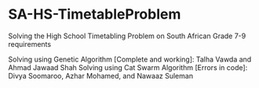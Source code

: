 # SA-HS-TimetableProblem
 Solving the High School Timetabling Problem on South African Grade 7-9 requirements
 
 Solving using Genetic Algorithm [Complete and working]: Talha Vawda and Ahmad Jawaad Shah
 Solving using Cat Swarm Algorithm [Errors in code]: Divya Soomaroo, Azhar Mohamed, and Nawaaz Suleman
